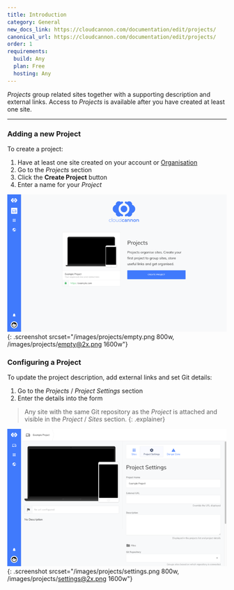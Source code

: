 ```yaml
---
title: Introduction
category: General
new_docs_link: https://cloudcannon.com/documentation/edit/projects/
canonical_url: https://cloudcannon.com/documentation/edit/projects/
order: 1
requirements:
  build: Any
  plan: Free
  hosting: Any
---
```


*Projects* group related sites together with a supporting description and external links. Access to *Projects* is available after you have created at least one site.

---

### Adding a new Project

To create a project:

1. Have at least one site created on your account or [Organisation](/organisations/introduction/)
2. Go to the *Projects* section
3. Click the **Create Project** button
4. Enter a name for your *Project*

![Empty Projects list](/images/projects/empty.png){: .screenshot srcset="/images/projects/empty.png 800w, /images/projects/empty@2x.png 1600w"}

### Configuring a Project

To update the project description, add external links and set Git details:

1. Go to the *Projects* / *Project Settings* section
2. Enter the details into the form

> Any site with the same Git repository as the *Project* is attached and visible in the *Project* / *Sites* section.
{: .explainer}

![Project Settings](/images/projects/settings.png){: .screenshot srcset="/images/projects/settings.png 800w, /images/projects/settings@2x.png 1600w"}